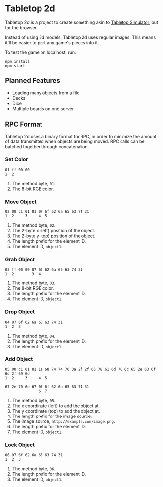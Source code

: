 # Tabletop 2d

Tabletop 2d is a project to create something akin to [Tabletop
Simulator](http://berserk-games.com/tabletop-simulator/), but for the browser.

Instead of using 3d models, Tabletop 2d uses regular images. This means it'll
be easier to port any game's pieces into it.

To test the game on localhost, run:

```
npm install
npm start
```

## Planned Features

- Loading many objects from a file
- Decks
- Dice
- Multiple boards on one server

## RPC Format

Tabletop 2d uses a binary format for RPC, in order to minimize the amount of
data transmitted when objects are being moved. RPC calls can be batched
together through concatenation.

### Set Color

```
01 ff 00 00
1  2
```

1. The method byte, `01`.
2. The 8-bit RGB color.

### Move Object

```
02 00 c1 01 81 07 6f 62 6a 65 63 74 31
1  2     3     4  5
```

1. The method byte, `02`.
2. The 2-byte x (left) position of the object.
3. The 2-byte y (top) position of the object.
4. The length prefix for the element ID.
5. The element ID, `object1`.

### Grab Object

```
03 ff 00 00 07 6f 62 6a 65 63 74 31
1  2        3  4
```

1. The method byte, `03`.
2. The 8-bit RGB color.
3. The length prefix for the element ID.
4. The element ID, `object1`.

### Drop Object

```
04 07 6f 62 6a 65 63 74 31
1  2  3
```

1. The method byte, `04`.
2. The length prefix for the element ID.
3. The element ID, `object1`.

### Add Object

```
05 00 c1 01 81 1a 68 74 74 70 3a 2f 2f 65 78 61 6d 70 6c 65 2e 63 6f 6d 2f 69 6d
1  2     3     4  5

67 2e 70 6e 67 07 6f 62 6a 65 63 74 31
               6  7
```

1. The method byte, `05`.
2. The x coordinate (left) to add the object at.
3. The y coordinate (top) to add the object at.
4. The length prefix for the image source.
5. The image source, `http://example.com/image.png`.
6. The length prefix for the element ID.
7. The element ID, `object1`.

### Lock Object

```
06 07 6f 62 6a 65 63 74 31
1  2  3
```

1. The method byte, `06`.
2. The length prefix for the element ID.
3. The element ID, `object1`.
